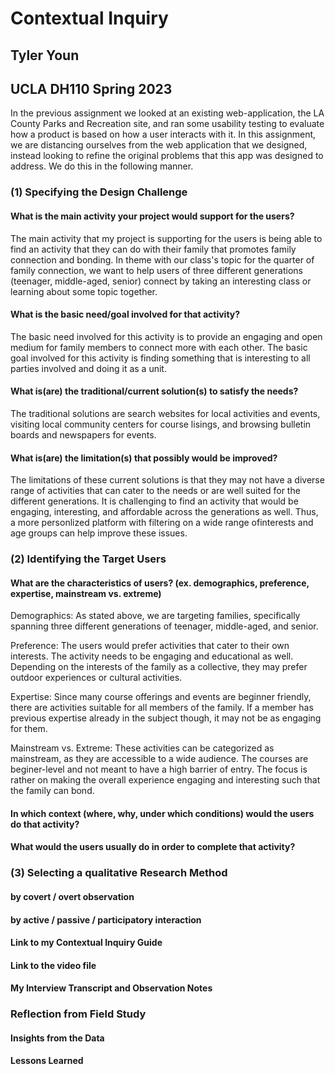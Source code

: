 # Contextual Inquiry
## Tyler Youn
## UCLA DH110 Spring 2023

In the previous assignment we looked at an existing web-application, the LA County Parks and Recreation site, and ran some usability testing to evaluate how a product is based on how a user interacts with it. In this assignment, we are distancing ourselves from the web application that we designed, instead looking to refine the original problems that this app was designed to address. We do this in the following manner. 

### (1) Specifying the Design Challenge

#### What is the main activity your project would support for the users?
The main activity that my project is supporting for the users is being able to find an activity that they can do with their family that promotes family connection and bonding. In theme with our class's topic for the quarter of family connection, we want to help users of three different generations (teenager, middle-aged, senior) connect by taking an interesting class or learning about some topic together. 

#### What is the basic need/goal involved for that activity?
The basic need involved for this activity is to provide an engaging and open medium for family members to connect more with each other. The basic goal involved for this activity is finding something that is interesting to all parties involved and doing it as a unit. 

#### What is(are) the traditional/current solution(s) to satisfy the needs?
The traditional solutions are search websites for local activities and events, visiting local community centers for course lisings, and browsing bulletin boards and newspapers for events. 

#### What is(are) the limitation(s) that possibly would be improved?
The limitations of these current solutions is that they may not have a diverse range of activities that can cater to the needs or are well suited for the different generations. It is  challenging to find an activity that would be engaging, interesting, and affordable across the generations as well. Thus, a more personlized platform with filtering on a wide range ofinterests and age groups can help improve these issues. 

### (2) Identifying the Target Users

#### What are the characteristics of users? (ex. demographics, preference, expertise, mainstream vs. extreme) 
Demographics: As stated above, we are targeting families, specifically spanning three different generations of teenager, middle-aged, and senior. 

Preference: The users would prefer activities that cater to their own interests. The activity needs to be engaging and educational as well. Depending on the interests of the family as a collective, they may prefer outdoor experiences or cultural activities. 

Expertise: Since many course offerings and events are beginner friendly, there are activities suitable for all members of the family. If a member has previous expertise already in the subject though, it may not be as engaging for them.

Mainstream vs. Extreme: These activities can be categorized as mainstream, as they are accessible to a wide audience. The courses are beginer-level and not meant to have a high barrier of entry. The focus is rather on making the overall experience engaging and interesting such that the family can bond. 

#### In which context (where, why, under which conditions) would the users do that activity? 

#### What would the users usually do in order to complete that activity? 

### (3) Selecting a qualitative Research Method
#### by covert / overt observation
#### by active / passive / participatory interaction 

#### Link to my Contextual Inquiry Guide

#### Link to the video file

#### My Interview Transcript and Observation Notes

### Reflection from Field Study
#### Insights from the Data

#### Lessons Learned
